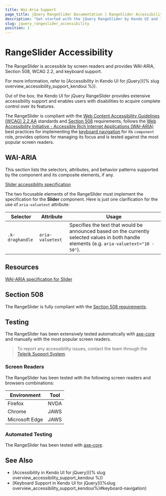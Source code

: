 ```yaml
---
title: Wai-Aria Support
page_title: jQuery RangeSlider Documentation | RangeSlider Accessibility
description: "Get started with the jQuery RangeSlider by Kendo UI and learn about its accessibility support for WAI-ARIA, Section 508, and WCAG 2.2."
slug: jquery_rangeslider_accessibility
position: 1
---
```


# RangeSlider Accessibility

The RangeSlider is accessible by screen readers and provides WAI-ARIA, Section 508, WCAG 2.2, and keyboard support.

For more information, refer to [Accessibility in Kendo UI for jQuery]({% slug overview_accessibility_support_kendoui %}).




Out of the box, the Kendo UI for jQuery RangeSlider provides extensive accessibility support and enables users with disabilities to acquire complete control over its features.


The RangeSlider is compliant with the [Web Content Accessibility Guidelines (WCAG) 2.2 AA](https://www.w3.org/TR/WCAG22/) standards and [Section 508](https://www.section508.gov/) requirements, follows the [Web Accessibility Initiative - Accessible Rich Internet Applications (WAI-ARIA)](https://www.w3.org/WAI/ARIA/apg/) best practices for implementing the [keyboard navigation](#keyboard-navigation) for its `component` role, provides options for managing its focus and is tested against the most popular screen readers.

## WAI-ARIA


This section lists the selectors, attributes, and behavior patterns supported by the component and its composite elements, if any.

[Slider accessibility specification]({{slider_a11y_link}})


The two focusable elements of the RangeSlider must implement the specification for the **Slider** component. Here is just one clarification for the use of `aria-valuetext` attribute:

| Selector | Attribute | Usage |
| -------- | --------- | ----- |
| `.k-draghandle` | `aria-valuetext` | Specifies the text that would be announced based on the currently selected values in both handle elements (e.g. `aria-valuetext="10 - 50"`). |

## Resources

[WAI-ARIA specification for Slider](https://www.w3.org/TR/wai-aria-1.2/#slider)

## Section 508


The RangeSlider is fully compliant with the [Section 508 requirements](http://www.section508.gov/).

## Testing


The RangeSlider has been extensively tested automatically with [axe-core](https://github.com/dequelabs/axe-core) and manually with the most popular screen readers.

> To report any accessibility issues, contact the team through the [Telerik Support System](https://www.telerik.com/account/support-center).

### Screen Readers


The RangeSlider has been tested with the following screen readers and browsers combinations:

| Environment | Tool |
| ----------- | ---- |
| Firefox | NVDA |
| Chrome | JAWS |
| Microsoft Edge | JAWS |



### Automated Testing
The RangeSlider has been tested with [axe-core](https://github.com/dequelabs/axe-core).

## See Also
* [Accessibility in Kendo UI for jQuery]({% slug overview_accessibility_support_kendoui %})
* [Keyboard Support in Kendo UI for jQuery]({%slug overview_accessibility_support_kendoui%}#keyboard-navigation)